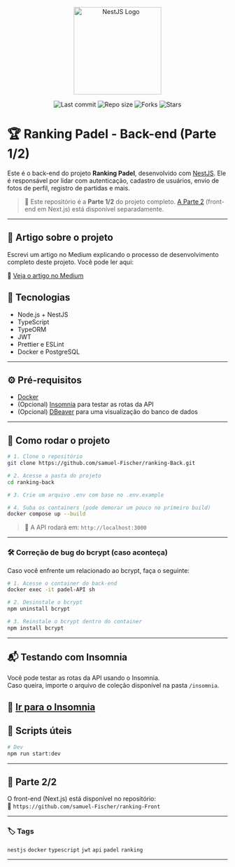 <p align="center">
  <img src="https://nestjs.com/img/logo-small.svg" width="200" alt="NestJS Logo" />
</p>

<p align="center">
  <img src="https://img.shields.io/github/last-commit/samuel-Fischer/ranking-back" alt="Last commit">
  <img src="https://img.shields.io/github/repo-size/samuel-Fischer/ranking-back" alt="Repo size">
  <img src="https://img.shields.io/github/forks/samuel-Fischer/ranking-back?style=social" alt="Forks">
  <img src="https://img.shields.io/github/stars/samuel-Fischer/ranking-back?style=social" alt="Stars">
</p>

# 🏆 Ranking Padel - Back-end (Parte 1/2)

Este é o back-end do projeto **Ranking Padel**, desenvolvido com [NestJS](https://nestjs.com/). Ele é responsável por lidar com autenticação, cadastro de usuários, envio de fotos de perfil, registro de partidas e mais.

> 🔗 Este repositório é a **Parte 1/2** do projeto completo. [A Parte 2](https://github.com/samuel-Fischer/ranking-Front) (front-end em Next.js) está disponível separadamente.

---

## 📝 Artigo sobre o projeto

Escrevi um artigo no Medium explicando o processo de desenvolvimento completo deste projeto. Você pode ler aqui:

🔗 [Veja o artigo no Medium](https://medium.com/@samuelsenacrs/ranking-padel-sistema-de-gerenciamento-de-ranking-41a1c22e0bbd)

## 🚀 Tecnologias

- Node.js + NestJS
- TypeScript
- TypeORM
- JWT
- Prettier e ESLint
- Docker e PostgreSQL

---

## ⚙️ Pré-requisitos

- [Docker](https://www.docker.com/)
- (Opcional) [Insomnia](https://insomnia.rest/download) para testar as rotas da API
- (Opcional) [DBeaver](https://dbeaver.io/download/) para uma visualização do banco de dados

---

## 🧪 Como rodar o projeto

```bash
# 1. Clone o repositório
git clone https://github.com/samuel-Fischer/ranking-Back.git

# 2. Acesse a pasta do projeto
cd ranking-back

# 3. Crie um arquivo .env com base no .env.example

# 4. Suba os containers (pode demorar um pouco no primeiro build)
docker compose up --build
```

> 📌 A API rodará em: `http://localhost:3000`

---

### 🛠 Correção de bug do bcrypt (caso aconteça)

Caso você enfrente um relacionado ao bcrypt, faça o seguinte:

```bash
# 1. Acesse o container do back-end
docker exec -it padel-API sh

# 2. Desinstale o bcrypt
npm uninstall bcrypt

# 3. Reinstale o bcrypt dentro do container
npm install bcrypt
```

---

## 📬 Testando com Insomnia

Você pode testar as rotas da API usando o Insomnia.  
Caso queira, importe o arquivo de coleção disponível na pasta `/insomnia`.

🔗 [Ir para o Insomnia](https://raw.githubusercontent.com/samuel-Fischer/ranking-back/main/insomnia/Insomnia_2025-05-19.json)
---

## 📁 Scripts úteis

```bash
# Dev
npm run start:dev
```

---

## 📎 Parte 2/2

O front-end (Next.js) está disponível no repositório:  
🔗 `https://github.com/samuel-Fischer/ranking-Front`

---


### 🏷️ Tags

`nestjs` `docker` `typescript` `jwt` `api` `padel` `ranking`

---
